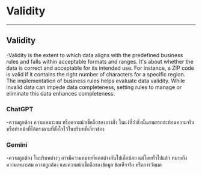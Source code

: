 # **Validity**

---

## **Validity**
 -Validity is the extent to which data aligns with the predefined business rules and falls within acceptable formats and ranges. It's about whether the data is correct and acceptable for its intended use. For instance, a ZIP code is valid if it contains the right number of characters for a specific region. 
  The implementation of business rules helps evaluate data validity. While invalid data can impede data completeness, setting rules to manage or eliminate this data enhances completeness.

### ChatGPT
 -ความถูกต้อง ความเหมาะสม หรือความน่าเชื่อถือของบางสิ่ง ในแง่ที่ว่าสิ่งนั้นสามารถสะท้อนความจริงหรือทำหน้าที่ได้ตรงตามที่ตั้งใจไว้ในบริบทที่เกี่ยวข้อง
### Gemini
 -ความถูกต้อง ในบริบทต่างๆ อาจมีความหมายที่แตกต่างกันไปเล็กน้อย แต่โดยทั่วไปแล้ว หมายถึง ความเหมาะสม ความถูกต้อง และความน่าเชื่อถือของข้อมูล ข้อเท็จจริง หรือการวัดผล
